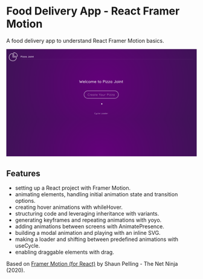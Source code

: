 # Food Delivery App - React Framer Motion

A food delivery app to understand React Framer Motion basics.

<p align="center">
    <img src="screenshot.png">
</p>

## Features

- setting up a React project with Framer Motion.
- animating elements, handling initial animation state and transition options.
- creating hover animations with whileHover.
- structuring code and leveraging inheritance with variants.
- generating keyframes and repeating animations with yoyo.
- adding animations between screens with AnimatePresence.
- building a modal animation and playing with an inline SVG.
- making a loader and shifting between predefined animations with useCycle.
- enabling draggable elements with drag.

Based on [Framer Motion (for React)](https://www.youtube.com/watch?v=2V1WK-3HQNk&list=PL4cUxeGkcC9iHDnQfTHEVVceOEBsOf07i&index=1) by Shaun Pelling - The Net Ninja (2020).
